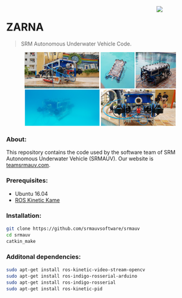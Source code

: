 <img src="http://teamsrmauv.com/assets/images/auvlogo.png" width=20% align="right">

# ZARNA

> SRM Autonomous Underwater Vehicle Code.

<p align='center'>
  <img src='docs/assets/one.JPG' width='200px'/>
  <img src='docs/assets/three.JPG' width='91'/>
  <img src='docs/assets/five.JPG' width='108'/>
  <img src='docs/assets/four.JPG' width='200'/>
  <img src='docs/assets/two.JPG' width='200'/>
</p>

### About:
This repository contains the code used by the software team of SRM Autonomous Underwater Vehicle (SRMAUV). Our website is [teamsrmauv.com](http://teamsrmauv.com).

### Prerequisites:

- Ubuntu 16.04
- [ROS Kinetic Kame](http://wiki.ros.org/kinetic#Installation)

### Installation:
```bash
git clone https://github.com/srmauvsoftware/srmauv
cd srmauv
catkin_make
```

### Additonal dependencies:

```bash
sudo apt-get install ros-kinetic-video-stream-opencv 
sudo apt-get install ros-indigo-rosserial-arduino    
sudo apt-get install ros-indigo-rosserial    
sudo apt-get install ros-kinetic-pid    
```
